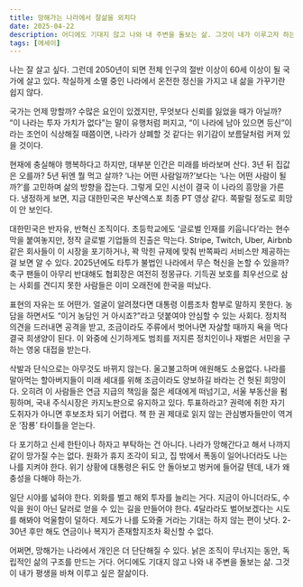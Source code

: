 ```yaml
---
title: 망해가는 나라에서 잘삶을 외치다
date: 2025-04-22
description: 어디에도 기대지 않고 나와 내 주변을 돌보는 삶. 그것이 내가 이루고자 하는 잘삶이다.
tags: [에세이]
---
```


나는 잘 살고 싶다. 그런데 2050년이 되면 전체 인구의 절반 이상이 60세 이상이 될 국가에 살고 있다. 착실하게 소멸 중인 나라에서 온전한 정신을 가지고 내 삶을 가꾸기란 쉽지 않다.

국가는 언제 망할까? 수많은 요인이 있겠지만, 무엇보다 신뢰를 잃었을 때가 아닐까? “이 나라는 투자 가치가 없다”는 말이 유행처럼 퍼지고, “이 나라에 남아 있으면 등신”이라는 조언이 식상해질 때쯤이면, 나라가 상폐할 것 같다는 위기감이 보름달처럼 커져 있을 것이다.

현재에 충실해야 행복하다고 하지만, 대부분 인간은 미래를 바라보며 산다. 3년 뒤 집값은 오를까? 5년 뒤엔 뭘 먹고 살까? ‘나는 어떤 사람일까?’보다는 ‘나는 어떤 사람이 될까?’를 고민하며 삶의 방향을 잡는다. 그렇게 모인 시선이 결국 이 나라의 흥망을 가른다. 냉정하게 보면, 지금 대한민국은 부산엑스포 최종 PT 영상 같다. 쪽팔릴 정도로 희망이 안 보인다.

대한민국은 반자유, 반혁신 조직이다. 초등학교에도 ‘글로벌 인재를 키웁니다’라는 현수막을 붙여놓지만, 정작 글로벌 기업들의 진출은 막는다. Stripe, Twitch, Uber, Airbnb 같은 회사들이 이 시장을 포기하거나, 꽉 막힌 규제에 맞춰 반쪽짜리 서비스만 제공하는 걸 보면 알 수 있다. 2025년에도 타투가 불법인 나라에서 무슨 혁신을 논할 수 있을까? 축구 팬들이 아무리 반대해도 협회장은 여전히 정몽규다. 기득권 보호를 최우선으로 삼는 사회를 견디지 못한 사람들은 이미 오래전에 한국을 떠났다.

표현의 자유는 또 어떤가. 얼굴이 알려졌다면 대통령 이름조차 함부로 말하지 못한다. 농담을 하면서도 “이거 농담인 거 아시죠?”라고 덧붙여야 안심할 수 있는 사회다. 정치적 의견을 드러내면 공격을 받고, 조금이라도 주류에서 벗어나면 자살할 때까지 욕을 먹다 결국 희생양이 된다. 이 와중에 신기하게도 범죄를 저지른 정치인이나 재벌은 서민을 구하는 영웅 대접을 받는다.

삭발과 단식으로는 아무것도 바뀌지 않는다. 울고불고하며 애원해도 소용없다. 나라를 말아먹는 할아버지들이 미래 세대를 위해 조금이라도 양보하길 바라는 건 헛된 희망이다. 오히려 이 사람들은 연금 지급의 책임을 젊은 세대에게 떠넘기고, 서울 부동산을 펌핑하며, 국내 주식시장은 카지노판으로 유지하고 있다. 투표하라고? 권력에 취한 자기 도취자가 아니면 후보조차 되기 어렵다. 책 한 권 제대로 읽지 않는 관심병자들만이 역겨운 ‘잠룡’ 타이틀을 얻는다.

다 포기하고 신세 한탄이나 하자고 부탁하는 건 아니다. 나라가 망해간다고 해서 나까지 같이 망가질 수는 없다. 원화가 휴지 조각이 되고, 집 밖에서 폭동이 일어나더라도 나는 나를 지켜야 한다. 위기 상황에 대통령은 뒤도 안 돌아보고 벙커에 들어갈 텐데, 내가 왜 충성을 다해야 하는가.

일단 시야를 넓혀야 한다. 외화를 벌고 해외 투자를 늘리는 거다. 지금이 아니더라도, 수익을 원이 아닌 달러로 얻을 수 있는 길을 만들어야 한다. 4달라라도 벌어보겠다는 시도를 해봐야 억울함이 덜하다. 제도가 나를 도와줄 거라는 기대는 하지 않는 편이 낫다. 2-30년 후만 해도 연금이나 복지가 존재할지조차 확신할 수 없다.

어쩌면, 망해가는 나라에서 개인은 더 단단해질 수 있다. 낡은 조직이 무너지는 동안, 독립적인 삶의 구조를 만드는 거다. 어디에도 기대지 않고 나와 내 주변을 돌보는 삶. 그것이 내가 평생을 바쳐 이루고 싶은 잘삶이다.